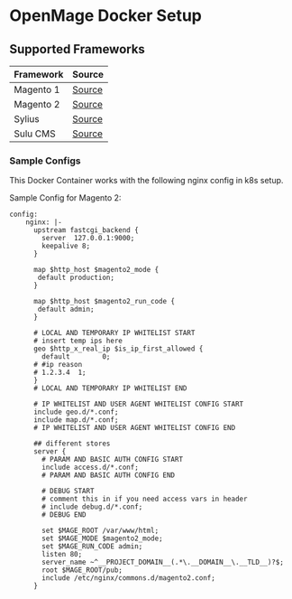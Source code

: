 # OpenMage Docker Setup

## Supported Frameworks

| Framework | Source |
| ----------- | ----------- |
| Magento 1 | [Source](https://github.com/OpenMage/magento-lts) |
| Magento 2  | [Source](https://github.com/magento/magento2/) | 
| Sylius  | [Source](https://github.com/Sylius/Sylius) | 
| Sulu CMS  | [Source](https://github.com/sulu/sulu) |    

### Sample Configs

This Docker Container works with the following nginx config in k8s setup.

Sample Config for Magento 2:
```
config:
    nginx: |-
      upstream fastcgi_backend {
        server  127.0.0.1:9000;
        keepalive 8;
      }

      map $http_host $magento2_mode {
       default production;
      }

      map $http_host $magento2_run_code {
       default admin;
      }

      # LOCAL AND TEMPORARY IP WHITELIST START
      # insert temp ips here
      geo $http_x_real_ip $is_ip_first_allowed {
        default        0;
      # #ip reason
      # 1.2.3.4  1;
      }
      # LOCAL AND TEMPORARY IP WHITELIST END
        
      # IP WHITELIST AND USER AGENT WHITELIST CONFIG START
      include geo.d/*.conf;
      include map.d/*.conf;
      # IP WHITELIST AND USER AGENT WHITELIST CONFIG END

      ## different stores
      server {
        # PARAM AND BASIC AUTH CONFIG START
        include access.d/*.conf;
        # PARAM AND BASIC AUTH CONFIG END

        # DEBUG START
        # comment this in if you need access vars in header
        # include debug.d/*.conf;
        # DEBUG END

        set $MAGE_ROOT /var/www/html;
        set $MAGE_MODE $magento2_mode;
        set $MAGE_RUN_CODE admin;
        listen 80;
        server_name ~^__PROJECT_DOMAIN__(.*\.__DOMAIN__\.__TLD__)?$;
        root $MAGE_ROOT/pub;
        include /etc/nginx/commons.d/magento2.conf;
      }
```
